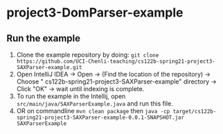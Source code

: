 # project3-DomParser-example

## Run the example

1. Clone the example repository by doing:
   `git clone https://github.com/UCI-Chenli-teaching/cs122b-spring21-project3-SAXParser-example.git`
2. Open IntelliJ IDEA -> Open -> (Find the location of the repository) -> Choose "
   cs122b-spring21-project3-SAXParser-example" directory -> Click "OK" -> wait until indexing is complete.
3. To run the example in the Intellij, open `src/main/java/SAXParserExample.java` and run this file.
4. OR on commandline
   `mvn clean package` then
   `java -cp target/cs122b-spring21-project3-SAXParser-example-0.0.1-SNAPSHOT.jar SAXParserExample`
